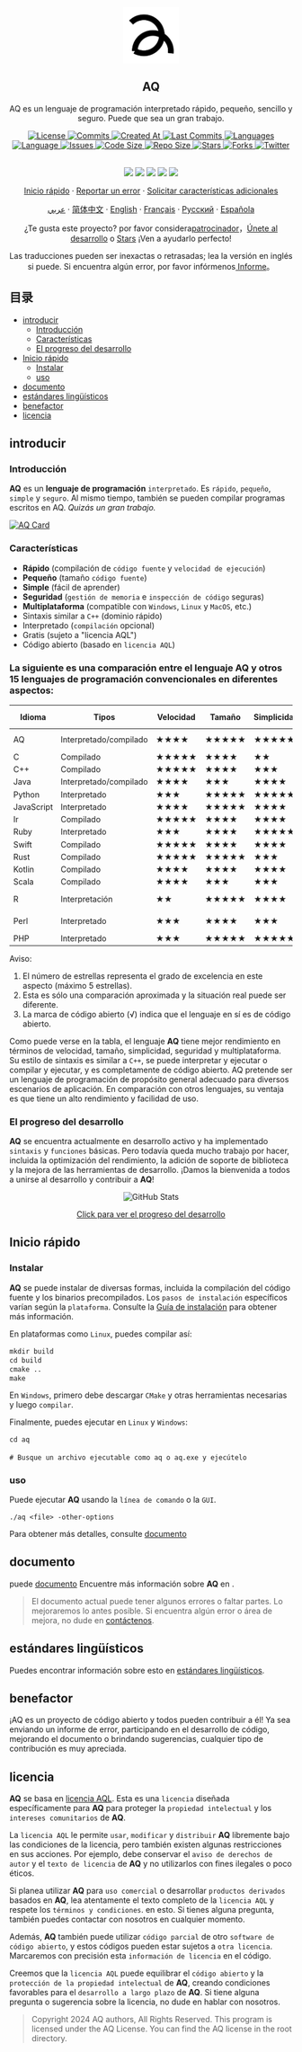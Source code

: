 <p align="center">
 <img width="100px" src="https://github.com/aq-org/AQ/blob/main/aq.png?raw=true" align="center" alt="AQ" />
 <h2 align="center">AQ</h2>
 <p align="center">AQ es un lenguaje de programación interpretado rápido, pequeño, sencillo y seguro. Puede que sea un gran trabajo.</p>
</p>

  <p align="center">
    <a href="https://github.com/aq-org/AQ/blob/main/LICENSE">
      <img alt="License" src="https://img.shields.io/badge/license-AQL-dark" />
    </a>
    <a href="https://github.com/aq-org/AQ/commits">
      <img alt="Commits" src="https://img.shields.io/github/commit-activity/t/aq-org/AQ" />
    </a>
    <a href="https://github.com/aq-org/AQ/pulse">
      <img alt="Created At" src="https://img.shields.io/github/created-at/aq-org/AQ" />
    </a>
    <a href="https://github.com/aq-org/AQ/graphs/commit-activity">
      <img alt="Last Commits" src="https://img.shields.io/github/last-commit/aq-org/AQ" />
    </a>
    <a href="https://github.com/aq-org/AQ">
      <img alt="Languages" src="https://img.shields.io/github/languages/count/aq-org/AQ" />
    </a>
    <a href="https://github.com/aq-org/AQ">
      <img alt="Language" src="https://img.shields.io/github/languages/top/aq-org/AQ" />
    </a>
    <a href="https://github.com/aq-org/AQ/issues">
      <img alt="Issues" src="https://img.shields.io/github/issues/aq-org/AQ" />
    </a>
    <a href="https://github.com/aq-org/AQ/pulse">
      <img alt="Code Size" src="https://img.shields.io/github/languages/code-size/aq-org/AQ" />
    </a>
    <a href="https://github.com/aq-org/AQ/graphs/contributors">
      <img alt="Repo Size" src="https://img.shields.io/github/repo-size/aq-org/AQ" />
    </a>
    <a href="https://github.com/aq-org/AQ/stargazers">
      <img alt="Stars" src="https://img.shields.io/github/stars/aq-org" />
    </a>
    <a href="https://github.com/aq-org/AQ/forks">
      <img alt="Forks" src="https://img.shields.io/github/forks/aq-org/AQ" />
    </a>
    <a href="https://twitter.com/aq_organization">
      <img alt="Twitter" src="https://img.shields.io/twitter/follow/aq_organization" />
    </a>
    <br />
    <br />
  </p>

  <p align="center">
    <a href="https://www.twitter.com/aq_organization" rel="nofollow"><img src="https://img.shields.io/badge/x-%23232323.svg?&amp;style=for-the-badge&amp;logo=X&amp;logoColor=white" height="25" style="max-width: 100%;"></a>
    <a href="https://www.instagram.com/aqsorg/" rel="nofollow"><img src="https://img.shields.io/badge/instagram-%23E4405F.svg?&amp;style=for-the-badge&amp;logo=instagram&amp;logoColor=white" height="25" style="max-width: 100%;"></a>
    <a href="https://www.facebook.com/aqorg" rel="nofollow"><img src="https://img.shields.io/badge/facebook-%231DA1F2.svg?&amp;style=for-the-badge&amp;logo=facebook&amp;logoColor=white" height="25" style="max-width: 100%;"></a>
    <a href="https://www.reddit.com/u/aqorg/" rel="nofollow"><img src="https://img.shields.io/badge/reddit-%23E4405F.svg?&amp;style=for-the-badge&amp;logo=reddit&amp;logoColor=white" height="25" style="max-width: 100%;"></a>
    <a href="https://aqorg.tumblr.com/" rel="nofollow"><img src="https://img.shields.io/badge/tumblr-%23232323.svg?&amp;style=for-the-badge&amp;logo=tumblr&amp;logoColor=white" height="25" style="max-width: 100%;"></a>
    </p>

  <p align="center">
    <a href="#Inicio rápido">Inicio rápido</a>
    ·
    <a href="https://github.com/aq-org/AQ/issues/new">Reportar un error</a>
    ·
    <a href="https://github.com/aq-org/AQ/discussions/new/choose">Solicitar características adicionales</a>
  </p>
  <p align="center">
    <a href="/docs/readme_ar.md">عربي</a>
    ·
    <a href="/docs/readme_cn.md">简体中文</a>
    ·
    <a href="/docs/readme_en.md">English</a>
    ·
    <a href="/docs/readme_fr.md">Français</a>
    ·
    <a href="/docs/readme_ru.md">Русский</a>
    ·
    <a href="/docs/readme_es.md">Española</a>
  </p>
</p>
<p align="center">¿Te gusta este proyecto? por favor considera<a href="https://github.com/aq-org/AQ">patrocinador</a>，<a href="https://github.com/aq-org/AQ">Únete al desarrollo</a> o <a href="https://github.com/aq-org/AQ">Stars</a> ¡Ven a ayudarlo perfecto!</p>

<p align="center">Las traducciones pueden ser inexactas o retrasadas; lea la versión en inglés si puede. Si encuentra algún error, por favor infórmenos<a href="https://github.com/aq-org/AQ/issues/new"> Informe</a>。</p>

## 目录

- [introducir](#introducir)
    - [Introducción](#introducción)
    - [Características](#características)
    - [El progreso del desarrollo](#el-progreso-del-desarrollo)
- [Inicio rápido](#inicio-rápido)
  - [Instalar](#instalar)
  - [uso](#uso)
- [documento](#documento)
- [estándares lingüísticos](#estándares-lingüísticos)
- [benefactor](#benefactor)
- [licencia](#licencia)

## introducir

### Introducción

**AQ** es un **lenguaje de programación** `interpretado`. Es `rápido`, `pequeño`, `simple` y `seguro`. Al mismo tiempo, también se pueden compilar programas escritos en AQ. *Quizás un gran trabajo.*

[![AQ Card](https://aq-org-github-readme-stats.vercel.app/api/pin/?username=aq-org&repo=AQ)](https://github.com/aq-org/AQ)

### Características

- **Rápido** (compilación de `código fuente` y `velocidad de ejecución`)
- **Pequeño** (tamaño `código fuente`)
- **Simple** (fácil de aprender)
- **Seguridad** (`gestión de memoria` e `inspección de código` seguras)
- **Multiplataforma** (compatible con `Windows`, `Linux` y `MacOS`, etc.)
- Sintaxis similar a `C++` (dominio rápido)
- Interpretado (`compilación` opcional)
- Gratis (sujeto a "licencia AQL")
- Código abierto (basado en `licencia AQL`)

### La siguiente es una comparación entre el lenguaje **AQ** y otros 15 lenguajes de programación convencionales en diferentes aspectos:

| Idioma | Tipos | Velocidad | Tamaño | Simplicidad | Seguridad | Multiplataforma | Estilo de sintaxis | Ejecución | Código abierto | Áreas de aplicación |
|------|------|------|------|--------|--------|---------|-----------|-----------|-------|----------- |
| AQ | Interpretado/compilado | ★★★★ | ★★★★★ | ★★★★★ | ★★★★★ | ★★★★★ | Orientado a objetos/procedimental | Interpretado/compilado | √ | General |
| C | Compilado | ★★★★★ | ★★★★ | ★★ | ★★★ | ★★★★ | Procesal | Compilado | √ | Sistema/Subyacente |
| C++ | Compilado | ★★★★★ | ★★★★ | ★★★ | ★★★ | ★★★★ | Orientado a objetos | Compilado | √ | Universal |
| Java | Interpretado/compilado | ★★★★ | ★★★ | ★★★★ | ★★★★★ | ★★★★★ | Orientado a objetos | Interpretado/compilado | √ | Universal |
| Python | Interpretado | ★★★ | ★★★★★ | ★★★★★ | ★★★★ | ★★★★★ | Orientado a objetos | Interpretado | √ | Universal |
| JavaScript | Interpretado | ★★★★ | ★★★★★ | ★★★★ | ★★★ | ★★★★★ | Orientado a objetos | Interpretado | √ | Web/Servidor |
| Ir | Compilado | ★★★★★ | ★★★★ | ★★★★ | ★★★★ | ★★★★★ | De procedimiento | Compilado | √ | Sistema/Red |
| Ruby | Interpretado | ★★★ | ★★★★ | ★★★★★ | ★★★★ | ★★★★★ | Orientado a objetos | Interpretado | √ | Desarrollo web |
| Swift | Compilado | ★★★★★ | ★★★★ | ★★★★ | ★★★★★ | ★★★ | Orientado a objetos | Compilado | √ | Desarrollo móvil |
| Rust | Compilado | ★★★★★ | ★★★★★ | ★★★ | ★★★★★ | ★★★★★ | Orientado a objetos | Compilado | √ | Sistema/Web |
| Kotlin | Compilado | ★★★★ | ★★★★ | ★★★★ | ★★★★★ | ★★★★★ | Orientado a objetos | Compilado | √ | Móvil/Servidor |
| Scala | Compilado | ★★★★ | ★★★ | ★★★ | ★★★★ | ★★★★★ | Funcional | Compilado | √ | Big Data/Web |
| R | Interpretación | ★★ | ★★★★★ | ★★★★ | ★★★★ | ★★★★ | Matriz | Interpretación | √ | Estadísticas/Análisis de datos |
| Perl | Interpretado | ★★★ | ★★★★ | ★★★ | ★★★ | ★★★★★ | Procesal | Interpretado | √ | Procesamiento de texto/Web |
| PHP | Interpretado | ★★★ | ★★★★★ | ★★★★★ | ★★★ | ★★★★★ | Orientado a objetos | Interpretado | √ | Desarrollo web |

Aviso:
1. El número de estrellas representa el grado de excelencia en este aspecto (máximo 5 estrellas).
2. Esta es sólo una comparación aproximada y la situación real puede ser diferente.
3. La marca de código abierto (√) indica que el lenguaje en sí es de código abierto.

Como puede verse en la tabla, el lenguaje **AQ** tiene mejor rendimiento en términos de velocidad, tamaño, simplicidad, seguridad y multiplataforma. Su estilo de sintaxis es similar a `C++`, se puede interpretar y ejecutar o compilar y ejecutar, y es completamente de código abierto. AQ pretende ser un lenguaje de programación de propósito general adecuado para diversos escenarios de aplicación. En comparación con otros lenguajes, su ventaja es que tiene un alto rendimiento y facilidad de uso.

### El progreso del desarrollo

**AQ** se encuentra actualmente en desarrollo activo y ha implementado `sintaxis` y `funciones` básicas. Pero todavía queda mucho trabajo por hacer, incluida la optimización del rendimiento, la adición de soporte de biblioteca y la mejora de las herramientas de desarrollo. ¡Damos la bienvenida a todos a unirse al desarrollo y contribuir a **AQ**!

<p align="center">
  <img src="https://github-readme-stats.vercel.app/api/pin/?username=aq-org&repo=AQ" alt="GitHub Stats" >
</p>

<p align="center">
<a href="https://github.com/aq-org/AQ/commits">
Click para ver el progreso del desarrollo
</a>
</p>

## Inicio rápido
### Instalar

**AQ** se puede instalar de diversas formas, incluida la compilación del código fuente y los binarios precompilados. Los `pasos de instalación` específicos varían según la `plataforma`. Consulte la [Guía de instalación](docs/installation.md) para obtener más información.

En plataformas como `Linux`, puedes compilar así:
```shell
mkdir build
cd build
cmake ..
make
```

En `Windows`, primero debe descargar `CMake` y otras herramientas necesarias y luego `compilar`.

Finalmente, puedes ejecutar en `Linux` y `Windows`:
```shell
cd aq

# Busque un archivo ejecutable como aq o aq.exe y ejecútelo
```

### uso
Puede ejecutar **AQ** usando la `línea de comando` o la `GUI`.
```shell
./aq <file> -other-options
```

Para obtener más detalles, consulte [documento](#documento)

## documento

puede <a href="/docs/index.md">documento</a> Encuentre más información sobre **AQ** en .

> El documento actual puede tener algunos errores o faltar partes. Lo mejoraremos lo antes posible. Si encuentra algún error o área de mejora, no dude en <a href="https://github.com/aq-org/AQ/issues/new">contáctenos</a>.

## estándares lingüísticos

Puedes encontrar información sobre esto en <a href="/docs/standard.md">estándares lingüísticos</a>.

## benefactor

¡AQ es un proyecto de código abierto y todos pueden contribuir a él! Ya sea enviando un informe de error, participando en el desarrollo de código, mejorando el documento o brindando sugerencias, cualquier tipo de contribución es muy apreciada.

## licencia

**AQ** se basa en [licencia AQL](https://github.com/aq-org/AQ/blob/main/LICENSE). Esta es una `licencia` diseñada específicamente para **AQ** para proteger la `propiedad intelectual` y los `intereses comunitarios` de **AQ**.

La `licencia AQL` le permite `usar`, `modificar` y `distribuir` **AQ** libremente bajo las condiciones de la licencia, pero también existen algunas restricciones en sus acciones. Por ejemplo, debe conservar el `aviso de derechos de autor` y el `texto de licencia` de **AQ** y no utilizarlos con fines ilegales o poco éticos.

Si planea utilizar **AQ** para `uso comercial` o desarrollar `productos derivados` basados ​​en **AQ**, lea atentamente el texto completo de la `licencia AQL` y respete los `términos y condiciones`. en esto. Si tienes alguna pregunta, también puedes contactar con nosotros en cualquier momento.

Además, **AQ** también puede utilizar `código parcial` de otro `software de código abierto`, y estos códigos pueden estar sujetos a `otra licencia`. Marcaremos con precisión esta `información de licencia` en el código.

Creemos que la `licencia AQL` puede equilibrar el `código abierto` y la `protección de la propiedad intelectual` de **AQ**, creando condiciones favorables para el `desarrollo a largo plazo` de **AQ**. Si tiene alguna pregunta o sugerencia sobre la licencia, no dude en hablar con nosotros.

> Copyright 2024 AQ authors, All Rights Reserved.
> This program is licensed under the AQ License. You can find the AQ license in the root directory.